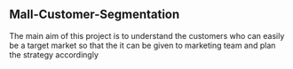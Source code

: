 ## Mall-Customer-Segmentation

The main aim of this project is to understand the customers who can easily be a target market so that the it can be given to marketing team and plan the strategy accordingly
